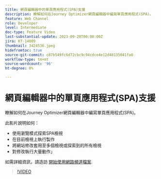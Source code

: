 ```yaml
---
title: 網頁編輯器中的單頁應用程式(SPA)支援
description: 瞭解如何在Journey Optimizer網頁編輯器中編寫單頁應用程式(SPA)。
feature: Web Channel
role: Developer
level: Intermediate
doc-type: Feature Video
last-substantial-update: 2023-09-28T00:00:00Z
jira: KT-14009
thumbnail: 3424536.jpeg
hidefromtoc: true
source-git-commit: c87b549fc6d72cbc9c94cdce4e12d48135041fa0
workflow-type: tm+mt
source-wordcount: '96'
ht-degree: 0%

---
```



# 網頁編輯器中的單頁應用程式(SPA)支援

瞭解如何在Journey Optimizer網頁編輯器中編寫單頁應用程式(SPA)。

此影片說明如何：

* 使用瀏覽模式探索SPA檢視
* 在目前檢視上執行製作
* 將網站修改套用至多個檢視或探索到的所有檢視
* 對修改執行大量動作」

如需詳細資訊，請造訪 [開始使用網路頻道檔案](https://experienceleague.adobe.com/docs/journey-optimizer/using/web/get-started-web.html).

>[!VIDEO](https://video.tv.adobe.com/v/3424536/?learn=on)
